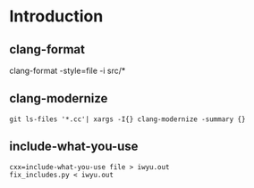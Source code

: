 # Introduction


## clang-format

   clang-format -style=file -i src/*


## clang-modernize

    git ls-files '*.cc'| xargs -I{} clang-modernize -summary {}


## include-what-you-use

    cxx=include-what-you-use file > iwyu.out
    fix_includes.py < iwyu.out
